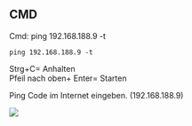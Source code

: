 ## CMD

Cmd: ping 192.168.188.9 -t

```
ping 192.168.188.9 -t
```

Strg+C= Anhalten  
Pfeil nach oben+ Enter= Starten

Ping Code im Internet eingeben. (192.168.188.9)  

![](https://user-images.githubusercontent.com/113907527/194868133-be5897e6-5830-4de9-be7d-6e6b98f5e132.png)
